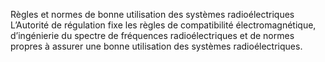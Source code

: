 Règles et normes de bonne utilisation des systèmes radioélectriques
L’Autorité de régulation fixe les règles de compatibilité électromagnétique, d’ingénierie du spectre de fréquences radioélectriques et de normes propres à assurer une bonne utilisation des systèmes radioélectriques.